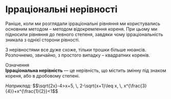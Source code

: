 # Ірраціональні нерівності

Раніше, коли ми розглядали ірраціональні рівняння ми користувались основним методом – методом відокремлення кореня. При цьому ми підносили рівняння до певного степеня, завдяки чому ірраціональність зникала з однієї сторони рівності.

З нерівностями все дуже схоже, тільки трошки більше нюансів. Розпочнемо, звичайно, з простого випадку – квадратних коренів.

<div class="space">
<div class="eoz-wrap">
<span class="eoz">Означення</span>
<div class="eoz-text">
<b>Ірраціональна нерівність</b> — це нерівність, що містить змінну під знаком кореня, або в дробовому степені.
</div>
</div>
</div>

<p><i>Наприклад:</i> $$\sqrt{2x}-4>x+5, \, 2-\sqrt{x+1}\leq x, \, x^{\frac{3}{4}}+x^{\frac{1}{2}}<1$$</p>